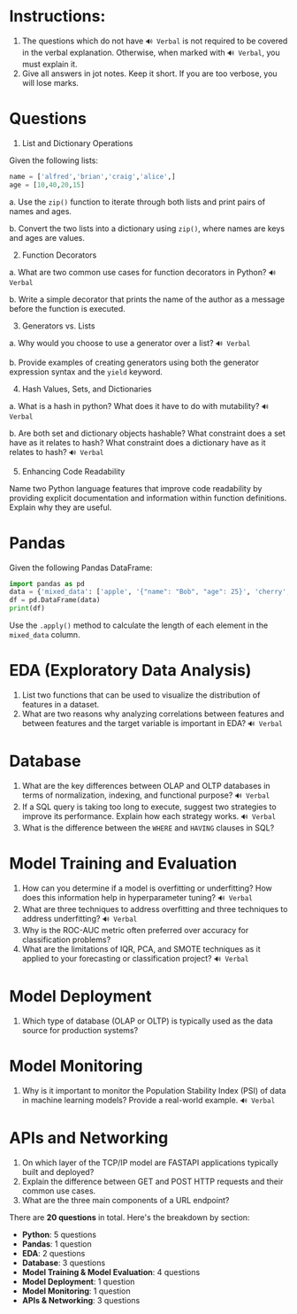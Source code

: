 # Instructions:

1. The questions which do not have `🔊 Verbal` is not required to be covered in the verbal explanation. Otherwise, when marked with `🔊 Verbal`, you must explain it.
3. Give all answers in jot notes. Keep it short. If you are too verbose, you will lose marks.



# Questions

1. List and Dictionary Operations

Given the following lists:

```python
name = ['alfred','brian','craig','alice',] 
age = [10,40,20,15]
```

a. Use the `zip()` function to iterate through both lists and print pairs of names and ages.

b. Convert the two lists into a dictionary using `zip()`, where names are keys and ages are values.

2. Function Decorators

a. What are two common use cases for function decorators in Python?   `🔊 Verbal`

b. Write a simple decorator that prints the name of the author as a message before the function is executed.

3. Generators vs. Lists

a. Why would you choose to use a generator over a list?  `🔊 Verbal`

b. Provide examples of creating generators using both the generator expression syntax and the `yield` keyword.

4. Hash Values, Sets, and Dictionaries

a. What is a hash in python? What does it have to do with mutability?  `🔊 Verbal`

b. Are both set and dictionary objects hashable? What constraint does a set have as it relates to hash? What constraint does a dictionary have as it relates to hash?  `🔊 Verbal`

5. Enhancing Code Readability

Name two Python language features that improve code readability by providing explicit documentation and information within function definitions. Explain why they are useful.

# Pandas

Given the following Pandas DataFrame:

```python
import pandas as pd
data = {'mixed_data': ['apple', '{"name": "Bob", "age": 25}', 'cherry', '{"country": "Canada"}']}
df = pd.DataFrame(data)
print(df)
```

Use the `.apply()` method to calculate the length of each element in the `mixed_data` column.

# EDA (Exploratory Data Analysis)

1. List two functions that can be used to visualize the distribution of features in a dataset.
2. What are two reasons why analyzing correlations between features and between features and the target variable is important in EDA?  `🔊 Verbal`

# Database

1. What are the key differences between OLAP and OLTP databases in terms of normalization, indexing, and functional purpose?  `🔊 Verbal`
2. If a SQL query is taking too long to execute, suggest two strategies to improve its performance. Explain how each strategy works.  `🔊 Verbal`
3. What is the difference between the `WHERE` and `HAVING` clauses in SQL?

# Model Training and Evaluation

1. How can you determine if a model is overfitting or underfitting? How does this information help in hyperparameter tuning?  `🔊 Verbal`
2. What are three techniques to address overfitting and three techniques to address underfitting?  `🔊 Verbal`
3. Why is the ROC-AUC metric often preferred over accuracy for classification problems?
4. What are the limitations of IQR, PCA, and SMOTE techniques as it applied to your forecasting or classification project?  `🔊 Verbal`

# Model Deployment

1. Which type of database (OLAP or OLTP) is typically used as the data source for production systems?

# Model Monitoring

1. Why is it important to monitor the Population Stability Index (PSI) of data in machine learning models? Provide a real-world example.  `🔊 Verbal`

# APIs and Networking

1. On which layer of the TCP/IP model are FASTAPI applications typically built and deployed?
2. Explain the difference between GET and POST HTTP requests and their common use cases.
3. What are the three main components of a URL endpoint?



There are **20 questions** in total. Here's the breakdown by section:

- **Python**: 5 questions  
- **Pandas**: 1 question  
- **EDA**: 2 questions  
- **Database**: 3 questions  
- **Model Training & Model Evaluation**: 4 questions  
- **Model Deployment**: 1 question  
- **Model Monitoring**: 1 question  
- **APIs & Networking**: 3 questions